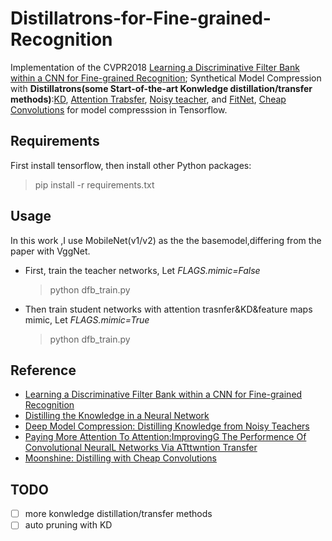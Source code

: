 # Distillatrons-for-Fine-grained-Recognition



Implementation of the CVPR2018 [Learning a Discriminative Filter Bank within a CNN for Fine-grained Recognition](https://arxiv.org/abs/1611.09932);
 Synthetical Model Compression with **Distillatrons(some Start-of-the-art Konwledge distillation/transfer methods)**:[KD](https://arxiv.org/pdf/1503.02531),  [Attention Trabsfer]( https://arxiv.org/abs/1612.03928),   [Noisy teacher](https://arxiv.org/pdf/1610.09650), and [FitNet](https://arxiv.org/pdf/1412.6550), [Cheap Convolutions](https://arxiv.org/abs/1711.02613) for model compresssion in Tensorflow. 


## Requirements
First install tensorflow, then install other Python packages:
  >pip install -r requirements.txt
  
## Usage

In this work ,I use MobileNet(v1/v2) as the the basemodel,differing from the paper with VggNet.

* First, train the teacher networks, Let *FLAGS.mimic=False*
  >python dfb_train.py
  
* Then train student networks with attention trasnfer&KD&feature maps mimic, Let *FLAGS.mimic=True*
  >python dfb_train.py
 
## Reference

- [Learning a Discriminative Filter Bank within a CNN for Fine-grained Recognition](https://arxiv.org/abs/1611.09932)
- [Distilling the Knowledge in a Neural Network](https://arxiv.org/pdf/1503.02531)
- [Deep Model Compression: Distilling Knowledge from Noisy Teachers](https://arxiv.org/pdf/1610.09650)
- [Paying More Attention To Attention:ImprovingG The Performence Of Convolutional NeuralL Networks Via ATttwntion Transfer]( https://arxiv.org/abs/1612.03928)
- [Moonshine: Distilling with Cheap Convolutions](https://arxiv.org/abs/1711.02613)



## TODO

- [ ] more konwledge distillation/transfer methods
- [ ] auto pruning with KD
